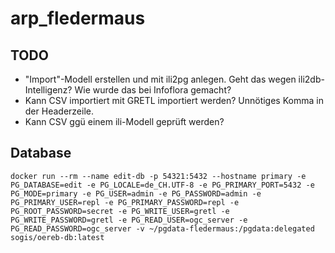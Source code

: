 # arp_fledermaus

## TODO

- "Import"-Modell erstellen und mit ili2pg anlegen. Geht das wegen ili2db-Intelligenz? Wie wurde das bei Infoflora gemacht? 
- Kann CSV importiert mit GRETL importiert werden? Unnötiges Komma in der Headerzeile.
- Kann CSV ggü einem ili-Modell geprüft werden?


## Database
```
docker run --rm --name edit-db -p 54321:5432 --hostname primary -e PG_DATABASE=edit -e PG_LOCALE=de_CH.UTF-8 -e PG_PRIMARY_PORT=5432 -e PG_MODE=primary -e PG_USER=admin -e PG_PASSWORD=admin -e PG_PRIMARY_USER=repl -e PG_PRIMARY_PASSWORD=repl -e PG_ROOT_PASSWORD=secret -e PG_WRITE_USER=gretl -e PG_WRITE_PASSWORD=gretl -e PG_READ_USER=ogc_server -e PG_READ_PASSWORD=ogc_server -v ~/pgdata-fledermaus:/pgdata:delegated sogis/oereb-db:latest
```